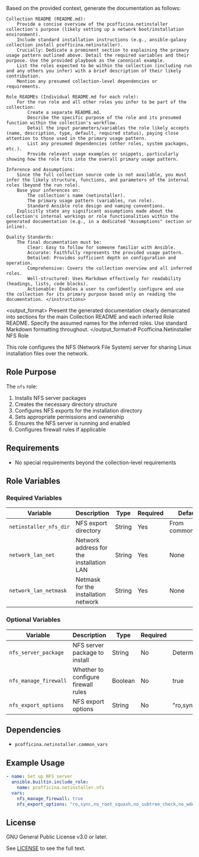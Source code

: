 <instructions>
Based on the provided context, generate the documentation as follows:

    Collection README (README.md):
        Provide a concise overview of the pcofficina.netinstaller collection's purpose (likely setting up a network boot/installation environment).
        Include standard installation instructions (e.g., ansible-galaxy collection install pcofficina.netinstaller).
        Crucially: Dedicate a prominent section to explaining the primary usage pattern outlined above. Detail the required variables and their purpose. Use the provided playbook as the canonical example.
        List the roles expected to be within the collection (including run and any others you infer) with a brief description of their likely contribution.
        Mention any presumed collection-level dependencies or requirements.

    Role READMEs (Individual README.md for each role):
        For the run role and all other roles you infer to be part of the collection:
            Create a separate README.md.
            Describe the specific purpose of the role and its presumed function within the collection's workflow.
            Detail the input parameters/variables the role likely accepts (name, description, type, default, required status), paying close attention to those used in the primary usage pattern.
            List any presumed dependencies (other roles, system packages, etc.).
            Provide relevant usage examples or snippets, particularly showing how the role fits into the overall primary usage pattern.

    Inference and Assumptions:
        Since the full collection source code is not available, you must infer the likely structure, functions, and parameters of the internal roles (beyond the run role).
        Base your inferences on:
            The collection's name (netinstaller).
            The primary usage pattern (variables, run role).
            Standard Ansible role design and naming conventions.
        Explicitly state any significant assumptions made about the collection's internal workings or role functionalities within the generated documentation (e.g., in a dedicated "Assumptions" section or inline).

    Quality Standards:
        The final documentation must be:
            Clear: Easy to follow for someone familiar with Ansible.
            Accurate: Faithfully represents the provided usage pattern.
            Detailed: Provides sufficient depth on configuration and operation.
            Comprehensive: Covers the collection overview and all inferred roles.
            Well-structured: Uses Markdown effectively for readability (headings, lists, code blocks).
            Actionable: Enables a user to confidently configure and use the collection for its primary purpose based only on reading the documentation. </instructions>

<output_format>
Present the generated documentation clearly demarcated into sections for the main Collection README and each inferred Role README. Specify the assumed names for the inferred roles. Use standard Markdown formatting throughout.
</output_format># Pcofficina.Netinstaller NFS Role

This role configures the NFS (Network File System) server for sharing Linux installation files over the network.

## Role Purpose

The `nfs` role:
1. Installs NFS server packages
2. Creates the necessary directory structure
3. Configures NFS exports for the installation directory
4. Sets appropriate permissions and ownership
5. Ensures the NFS server is running and enabled
6. Configures firewall rules if applicable

## Requirements

- No special requirements beyond the collection-level requirements

## Role Variables

### Required Variables

| Variable | Description | Type | Required | Default |
|----------|-------------|------|----------|---------|
| `netinstaller_nfs_dir` | NFS export directory | String | Yes | From common_vars |
| `network_lan_net` | Network address for the installation LAN | String | Yes | None |
| `network_lan_netmask` | Netmask for the installation network | String | Yes | None |

### Optional Variables

| Variable | Description | Type | Required | Default |
|----------|-------------|------|----------|---------|
| `nfs_server_package` | NFS server package to install | String | No | Determined by OS |
| `nfs_manage_firewall` | Whether to configure firewall rules | Boolean | No | true |
| `nfs_export_options` | NFS export options | String | No | "ro,sync,no_root_squash,no_subtree_check" |

## Dependencies

- `pcofficina.netinstaller.common_vars`

## Example Usage

```yaml
- name: Set up NFS server
  ansible.builtin.include_role:
    name: pcofficina.netinstaller.nfs
  vars:
    nfs_manage_firewall: true
    nfs_export_options: "ro,sync,no_root_squash,no_subtree_check,no_wdelay"
```

## License

GNU General Public License v3.0 or later.

See [LICENSE](https://www.gnu.org/licenses/gpl-3.0.txt) to see the full text.
